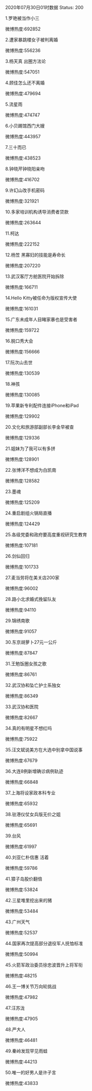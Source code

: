 2020年07月30日01时数据
Status: 200

1.罗艳被当作小三

微博热度:692852

2.遭家暴跳楼女子被判离婚

微博热度:556236

3.杨天真 出圈方法论

微博热度:547051

4.顾佳怎么还不离婚

微博热度:479694

5.流星雨

微博热度:474747

6.小贝踢馆西门大嫂

微博热度:443957

7.三十而已

微博热度:438523

8.钟晓芹钟晓阳亲吻

微博热度:416702

9.许幻山改手机密码

微博热度:321921

10.多家培训机构诱导消费者贷款

微博热度:263644

11.柯达

微博热度:222152

12.杨笠 黑寡妇的技能是寿命长

微博热度:207220

13.武汉客厅方舱医院开始拆除

微博热度:166711

14.Hello Kitty被任命为版权宣传大使

微博热度:161031

15.广东未成年人目睹家暴也是受害者

微博热度:159722

16.脱口秀大会

微博热度:156666

17.阮次山去世

微博热度:130539

18.神孩

微博热度:130085

19.苹果新专利配件连接iPhone和iPad

微博热度:129902

20.文化和旅游部副部长李金早被查

微博热度:129336

21.姐妹为了我可以有多拼

微博热度:128901

22.张博洋不想成为白凯南

微博热度:128582

23.墨魂

微博热度:125209

24.重启剧组火锅局直播

微博热度:124429

25.各级党委和政府要高度重视研究生教育

微博热度:107181

26.剑仙回归

微博热度:101733

27.麦当劳将在美关店200家

微博热度:96002

28.路小北求婚式挽留队友

微博热度:94110

29.锦绣南歌

微博热度:91057

30.东京胡萝卜27元一公斤

微博热度:87847

31.王勉饭圈女孩之歌

微博热度:86761

32.武汉协和坠亡护士系独女

微博热度:86349

33.武汉协和医院

微博热度:82667

34.真的有明星不想红吗

微博热度:75922

35.汪文斌说美方在大选中别拿中国说事

微博热度:67679

36.大连8例新增确诊病例轨迹

微博热度:66848

37.上海将设家政本科专业

微博热度:65932

38.驻港仪仗女兵版无价之姐

微博热度:65691

39.台风

微博热度:61997

40.刘亚仁朴信惠 活着

微博热度:59786

41.獐子岛股价翻倍

微博热度:53824

42.三星堆里挖出来的猪

微博热度:53484

43.广州天气

微博热度:52537

44.国家再次提高部分退役军人抚恤标准

微博热度:50994

45.火箭军政治委员徐忠波晋升上将军衔

微博热度:48215

46.王一博关节万向轮挑战

微博热度:47982

47.汪苏泷

微博热度:47905

48.严大人

微博热度:46481

49.秦岭发现罕见雨蛙

微博热度:44213

50.唯一的好男人是许子言

微博热度:43833

